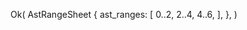 Ok(
    AstRangeSheet {
        ast_ranges: [
            0..2,
            2..4,
            4..6,
        ],
    },
)